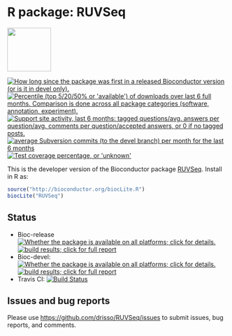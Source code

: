 # R package: RUVSeq

<img src="https://raw.githubusercontent.com/Bioconductor/BiocStickers/master/RUVSeq/RUVSeq.png" height="100"> 

<a href="http://www.bioconductor.org/packages/release/bioc/html/RUVSeq.html#since"><img border="0" src="http://www.bioconductor.org/shields/years-in-bioc/RUVSeq.svg" title="How long since the package was first in a released Bioconductor version (or is it in devel only)."></a> <a href="http://bioconductor.org/packages/stats/bioc/RUVSeq.html"><img border="0" src="http://www.bioconductor.org/shields/downloads/RUVSeq.svg" title="Percentile (top 5/20/50% or 'available') of downloads over last 6 full months. Comparison is done across all package categories (software, annotation, experiment)."></a> <a href="https://support.bioconductor.org/t/RUVSeq/"><img border="0" src="http://www.bioconductor.org/shields/posts/RUVSeq.svg" title="Support site activity, last 6 months: tagged questions/avg. answers per question/avg. comments per question/accepted answers, or 0 if no tagged posts."></a> <a href="http://www.bioconductor.org/packages/release/bioc/html/RUVSeq.html#svn_source"><img border="0" src="http://www.bioconductor.org/shields/commits/bioc/RUVSeq.svg" title="average Subversion commits (to the devel branch) per month for the last 6 months"></a>
<a href="https://codecov.io/github/Bioconductor-mirror/RUVSeq?branch=devel"><img border='0' src="http://www.bioconductor.org/shields/coverage/devel/RUVSeq.svg" title="Test coverage percentage, or 'unknown'"/></a>

This is the developer version of the Bioconductor package [RUVSeq](http://www.bioconductor.org/packages/RUVSeq). Install in R as:

```r
source("http://bioconductor.org/biocLite.R")
biocLite("RUVSeq")
```
## Status

* Bioc-release <a href="http://www.bioconductor.org/packages/release/bioc/html/RUVSeq.html#archives"><img border="0" src="http://www.bioconductor.org/shields/availability/release/RUVSeq.svg" title="Whether the package is available on all platforms; click for details."></a> <a href="http://bioconductor.org/checkResults/release/bioc-LATEST/RUVSeq/"><img border="0" src="http://www.bioconductor.org/shields/build/release/bioc/RUVSeq.svg" title="build results; click for full report"></a>
* Bioc-devel: <a href="http://www.bioconductor.org/packages/devel/bioc/html/RUVSeq.html#archives"><img border="0" src="http://www.bioconductor.org/shields/availability/devel/RUVSeq.svg" title="Whether the package is available on all platforms; click for details."></a> <a href="http://bioconductor.org/checkResults/devel/bioc-LATEST/RUVSeq/"><img border="0" src="http://www.bioconductor.org/shields/build/devel/bioc/EDASeq.svg" title="build results; click for full report"></a>
* Travis CI: [![Build Status](https://travis-ci.org/drisso/RUVSeq.svg?branch=master)](https://travis-ci.org/drisso/RUVSeq)

## Issues and bug reports

Please use https://github.com/drisso/RUVSeq/issues to submit issues, bug reports, and comments.
